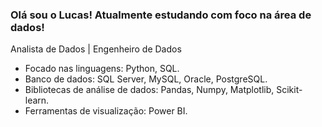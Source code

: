 ### Olá sou o Lucas! Atualmente estudando com foco na área de dados! 
Analista de Dados | Engenheiro de Dados

- Focado nas linguagens: Python, SQL.  
- Banco de dados:  SQL Server, MySQL, Oracle, PostgreSQL.  
- Bibliotecas de análise de dados: Pandas, Numpy, Matplotlib, Scikit-learn.   
- Ferramentas de visualização: Power BI.  
